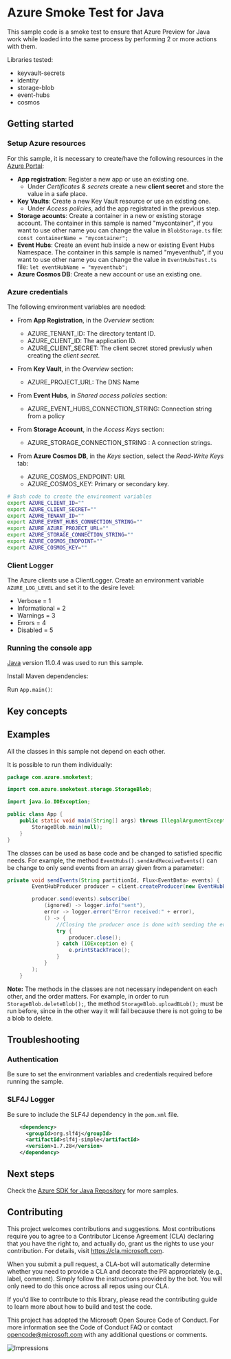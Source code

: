 # Azure Smoke Test for Java
This sample code is a smoke test to ensure that Azure Preview for Java work while loaded into the same process by performing 2 or more actions with them.

Libraries tested:
* keyvault-secrets
* identity
* storage-blob
* event-hubs
* cosmos

## Getting started
### Setup Azure resources
For this sample, it is necessary to create/have the following resources in the [Azure Portal](https://portal.azure.com/):
* **App registration**: Register a new app or use an existing one.
  * Under _Certificates & secrets_ create a new **client secret** and store the value in a safe place.
* **Key Vaults**: Create a new Key Vault resource or use an existing one.
  * Under _Access policies_, add the app registrated in the previous step.
* **Storage acounts**: Create a container in a new or existing storage account. The container in this sample is named "mycontainer", if you want to use other name you can change the value in `BlobStorage.ts` file:
`const containerName = "mycontainer";`
* **Event Hubs**: Create an event hub inside a new or existing Event Hubs Namespace. The container in this sample is named "myeventhub", if you want to use other name you can change the value in `EventHubsTest.ts` file: `let eventHubName = "myeventhub";`
* **Azure Cosmos DB**: Create a new account or use an existing one.

### Azure credentials
The following environment variables are needed:
* From **App Registration**, in the _Overview_ section:
    * AZURE_TENANT_ID: The directory tentant ID.
    * AZURE_CLIENT_ID: The application ID.
    * AZURE_CLIENT_SECRET: The client secret stored previusly when creating the _client secret_.

* From **Key Vault**, in the _Overview_ section:
  * AZURE_PROJECT_URL: The DNS Name

* From **Event Hubs**, in _Shared access policies_ section:
  * AZURE_EVENT_HUBS_CONNECTION_STRING: Connection string from a policy

* From **Storage Account**, in the _Access Keys_ section:
  * AZURE_STORAGE_CONNECTION_STRING : A connection strings.

* From **Azure Cosmos DB**, in the _Keys_ section, select the _Read-Write Keys_ tab:
  * AZURE_COSMOS_ENDPOINT: URI.
  * AZURE_COSMOS_KEY: Primary or secondary key.

```bash
# Bash code to create the environment variables
export AZURE_CLIENT_ID=""
export AZURE_CLIENT_SECRET=""
export AZURE_TENANT_ID=""
export AZURE_EVENT_HUBS_CONNECTION_STRING=""
export AZURE_AZURE_PROJECT_URL=""
export AZURE_STORAGE_CONNECTION_STRING=""
export AZURE_COSMOS_ENDPOINT=""
export AZURE_COSMOS_KEY=""
```
### Client Logger
The Azure clients use a ClientLogger. Create an environment variable `AZURE_LOG_LEVEL` and set it to the desire level:
* Verbose = 1
* Informational = 2
* Warnings = 3
* Errors = 4
* Disabled = 5

### Running the console app
[Java](https://www.java.com/en/) version 11.0.4 was used to run this sample.

Install Maven dependencies:

Run `App.main()`:


## Key concepts

## Examples
All the classes in this sample not depend on each other. 

It is possible to run them individually:

```java
package com.azure.smoketest;

import com.azure.smoketest.storage.StorageBlob;

import java.io.IOException;

public class App {
    public static void main(String[] args) throws IllegalArgumentException, IOException {
        StorageBlob.main(null);
    }
}
```

The classes can be used as base code and be changed to satisfied specific needs. For example, the method `EventHubs().sendAndReceiveEvents()` can be change to only send events from an array given from a parameter:
```java
private void sendEvents(String partitionId, Flux<EventData> events) {
        EventHubProducer producer = client.createProducer(new EventHubProducerOptions().partitionId(partitionId));

        producer.send(events).subscribe(
            (ignored) -> logger.info("sent"),
            error -> logger.error("Error received:" + error),
            () -> {
                //Closing the producer once is done with sending the events
                try {
                    producer.close();
                } catch (IOException e) {
                    e.printStackTrace();
                }
            }
        );
    }
```

**Note:** The methods in the classes are not necessary independent on each other, and the order matters. For example, in order to run `StorageBlob.deleteBlob();`, the method `StorageBlob.uploadBLob();` must be run before, since in the other way it will fail because there is not going to be a blob to delete.

## Troubleshooting

### Authentication
Be sure to set the environment variables and credentials required before running the sample.

### SLF4J Logger
Be sure to include the SLF4J dependency in the `pom.xml` file.

```xml
    <dependency>
      <groupId>org.slf4j</groupId>
      <artifactId>slf4j-simple</artifactId>
      <version>1.7.28</version>
    </dependency>
```

## Next steps
Check the [Azure SDK for Java Repository](https://github.com/Azure/azure-sdk-for-java) for more samples.

## Contributing
This project welcomes contributions and suggestions. Most contributions require you to agree to a Contributor License Agreement (CLA) declaring that you have the right to, and actually do, grant us the rights to use your contribution. For details, visit https://cla.microsoft.com.

When you submit a pull request, a CLA-bot will automatically determine whether you need to provide a CLA and decorate the PR appropriately (e.g., label, comment). Simply follow the instructions provided by the bot. You will only need to do this once across all repos using our CLA.

If you'd like to contribute to this library, please read the contributing guide to learn more about how to build and test the code.

This project has adopted the Microsoft Open Source Code of Conduct. For more information see the Code of Conduct FAQ or contact opencode@microsoft.com with any additional questions or comments.


![Impressions](https://azure-sdk-impressions.azurewebsites.net/api/impressions/azure-sdk-for-java%2Feng%2Fsmoke-tests%2FREADME.png)
